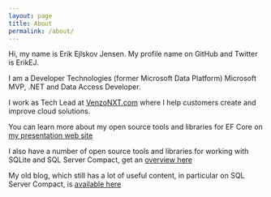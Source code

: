 ```yaml
---
layout: page
title: About
permalink: /about/
---
```


Hi, my name is Erik Ejlskov Jensen. My profile name on GitHub and Twitter is ErikEJ.

I am a Developer Technologies (former Microsoft Data Platform) Microsoft MVP, .NET and Data Access Developer.

I work as Tech Lead at [VenzoNXT.com](https://venzo.com/nxt/) where I help customers create and improve cloud solutions.

You can learn more about my open source tools and libraries for EF Core on [my presentation web site](https://erikej.github.io/EFCorePowerTools/index.html)

I also have a number of open source tools and libraries for working with SQLite and SQL Server Compact, get an [overview here](http://erikej.github.io/SqlCeToolbox/)

My old blog, which still has a lot of useful content, in particular on SQL Server Compact, is [available here](https://erikej.blogspot.com/)
